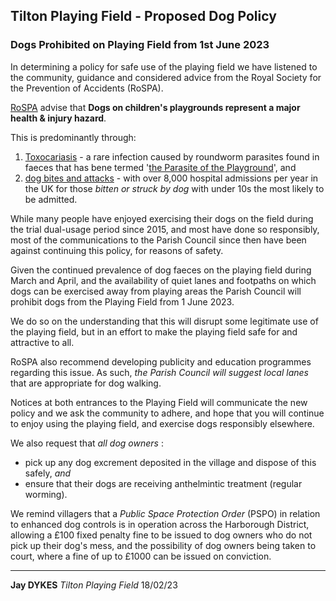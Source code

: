 ## Tilton Playing Field - Proposed Dog Policy

### Dogs Prohibited on Playing Field from 1st June 2023

In determining a policy for safe use of the playing field we have listened to the community, guidance and considered advice from the Royal Society for the Prevention of Accidents (RoSPA).

[RoSPA](https://www.rospa.com/play-safety/advice/dogs) advise that **Dogs on children's playgrounds represent a major health &amp; injury hazard**.

This is predominantly through:

1.  [Toxocariasis](https://www.nhs.uk/conditions/toxocariasis/) - a rare infection caused by roundworm parasites found in faeces that has bene termed '[the Parasite of the Playground](https://www.nytimes.com/2018/01/16/health/toxocara-children-new-york-playgrounds.html)', and
2.  [dog bites and attacks](https://digital.nhs.uk/data-and-information/find-data-and-publications/supplementary-information/2019-supplementary-information-files/admissions-to-hospital-for-dog-bite-injuries) - with over 8,000 hospital admissions per year in the UK for those _bitten or struck by dog_ with under 10s the most likely to be admitted.

While many people have enjoyed exercising their dogs on the field during the trial dual-usage period since 2015, and most have done so responsibly, most of the communications to the Parish Council since then have been against continuing this policy, for reasons of safety.

Given the continued prevalence of dog faeces on the playing field during March and April, and the availability of quiet lanes and footpaths on which dogs can be exercised away from playing areas the Parish Council will prohibit dogs from the Playing Field from 1 June 2023.

We do so on the understanding that this will disrupt some legitimate use of the playing field, but in an effort to make the playing field safe for and attractive to all.

RoSPA also recommend developing publicity and education programmes regarding this issue. As such, _the Parish Council will suggest local lanes_ that are appropriate for dog walking.

Notices at both entrances to the Playing Field will communicate the new policy and we ask the community to adhere, and hope that you will continue to enjoy using the playing field, and exercise dogs responsibly elsewhere.

We also request that _all dog owners_ :

- pick up any dog excrement deposited in the village and dispose of this safely, _and_
- ensure that their dogs are receiving anthelmintic treatment (regular worming).

We remind villagers that a _Public Space Protection Order_ (PSPO) in relation to enhanced dog controls is in operation across the Harborough District, allowing a £100 fixed penalty fine to be issued to dog owners who do not pick up their dog's mess, and the possibility of dog owners being taken to court, where a fine of up to £1000 can be issued on conviction.

---

**Jay DYKES**
_Tilton Playing Field_
18/02/23
